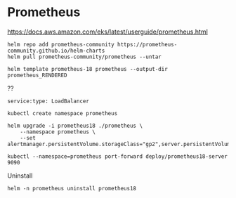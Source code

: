 # Prometheus

https://docs.aws.amazon.com/eks/latest/userguide/prometheus.html

```
helm repo add prometheus-community https://prometheus-community.github.io/helm-charts
helm pull prometheus-community/prometheus --untar

helm template prometheus-18 prometheus --output-dir prometheus_RENDERED
```

??
```
service:type: LoadBalancer
```


```
kubectl create namespace prometheus

helm upgrade -i prometheus18 ./prometheus \
    --namespace prometheus \
    --set alertmanager.persistentVolume.storageClass="gp2",server.persistentVolume.storageClass="gp2"
```

```
kubectl --namespace=prometheus port-forward deploy/prometheus18-server 9090
```

Uninstall

```
helm -n prometheus uninstall prometheus18
```